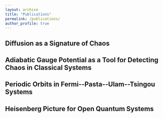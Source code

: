 ```yaml
---
layout: archive
title: "Publications"
permalink: /publications/
author_profile: true
---
```



## Diffusion as a Signature of Chaos

## Adiabatic Gauge Potential as a Tool for Detecting Chaos in Classical Systems

## Periodic Orbits in Fermi--Pasta--Ulam--Tsingou Systems

## Heisenberg Picture for Open Quantum Systems
